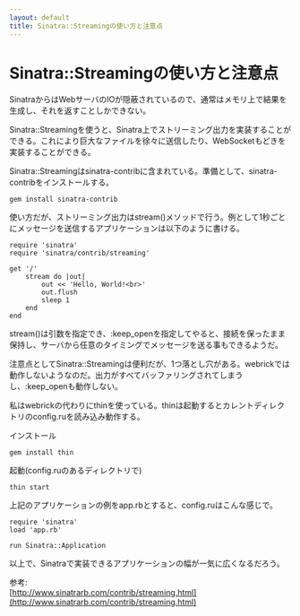 ```yaml
---
layout: default
title: Sinatra::Streamingの使い方と注意点
---
```


# Sinatra::Streamingの使い方と注意点

SinatraからはWebサーバのIOが隠蔽されているので、通常はメモリ上で結果を生成し、それを返すことしかできない。

Sinatra::Streamingを使うと、Sinatra上でストリーミング出力を実装することができる。これにより巨大なファイルを徐々に送信したり、WebSocketもどきを実装することができる。

Sinatra::Streamingはsinatra-contribに含まれている。準備として、sinatra-contribをインストールする。

    gem install sinatra-contrib

使い方だが、ストリーミング出力はstream()メソッドで行う。例として1秒ごとにメッセージを送信するアプリケーションは以下のように書ける。

    require 'sinatra'
    require 'sinatra/contrib/streaming'
    
    get '/'
    	stream do |out|
    		out << 'Hello, World!<br>'
    		out.flush
    		sleep 1
    	end
    end

stream()は引数を指定でき、:keep_openを指定してやると、接続を保ったまま保持し、サーバから任意のタイミングでメッセージを送る事もできるようだ。

注意点としてSinatra::Streamingは便利だが、1つ落とし穴がある。webrickでは動作しないようなのだ。出力がすべてバッファリングされてしまうし、:keep_openも動作しない。

私はwebrickの代わりにthinを使っている。thinは起動するとカレントディレクトリのconfig.ruを読み込み動作する。

インストール

    gem install thin

起動(config.ruのあるディレクトリで)

    thin start

上記のアプリケーションの例をapp.rbとすると、config.ruはこんな感じで。

    require 'sinatra'
    load 'app.rb'
    
    run Sinatra::Application

以上で、Sinatraで実装できるアプリケーションの幅が一気に広くなるだろう。

参考:  
[http://www.sinatrarb.com/contrib/streaming.html](http://www.sinatrarb.com/contrib/streaming.html)
